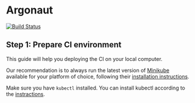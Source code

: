 # Argonaut

[![Build Status](https://cloud.drone.io/api/badges/drpaneas/kubernaut/status.svg)](https://cloud.drone.io/drpaneas/kubernaut)

## Step 1: Prepare CI environment

This guide will help you deploying the CI on your local computer.

Our recommendation is to always run the latest version of [Minikube](https://github.com/kubernetes/minikube/) available for your platform of choice, following their [installation instructions](https://kubernetes.io/docs/tasks/tools/install-minikube/).

Make sure you have `kubectl` installed. You can install kubectl according to the [instractions](https://kubernetes.io/docs/tasks/tools/install-kubectl/#install-kubectl-on-linux).

